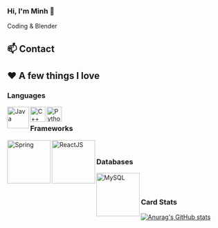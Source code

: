 ### Hi, I'm Minh 👋

Coding & Blender 

## **📫 Contact**

## ❤ A few things I love

### Languages
<img align="left" alt="Java" src="https://user-images.githubusercontent.com/61593963/136700945-8072d35a-e2bc-4f5f-b881-be3f049a43f7.png" width="50px"/>
<!-- <img align="left" alt="JS" src="https://user-images.githubusercontent.com/61593963/136700526-74ef3f4e-8f8f-4847-868b-f971d61ed602.png" width="15px"/> -->
<img align="left" alt="C++" src="https://user-images.githubusercontent.com/90555602/158731679-f60ec432-2e44-42f1-b1b8-c989e56db825.png" height="35px" />
<img align="left" alt="Python" src="https://user-images.githubusercontent.com/90555602/158729662-58285f4e-daab-448c-8008-15657b272970.png" height="35px" />
<br />

### Frameworks
<img align="left" alt="Spring" src="https://user-images.githubusercontent.com/61593963/136700303-6dfcf610-198d-4a70-b975-97adfa891dbb.png" width="100px"/>
<img align="left" alt="ReactJS" src="https://user-images.githubusercontent.com/90555602/158729893-cbe11b76-809d-43b1-b3d1-a8e1532770aa.png" width="100px" />
<br />

### Databases
<img align="left" alt="MySQL" src="https://user-images.githubusercontent.com/61593963/136699898-0e99be87-b485-4e8c-9844-ab88d51ac265.png" width="100px"/>
<br />
<br />

### Card Stats
[![Anurag's GitHub stats](https://github-readme-stats.vercel.app/api?username=megaminh2k)](https://github.com/anuraghazra/github-readme-stats)


<!-- ### Top Langs
[![Anurag's GitHub stats](https://github-readme-stats.vercel.app/api?username=megaminh2k)](https://github.com/anuraghazra/github-readme-stats)



<!--
Here are some ideas to get you started:

- 🔭 I’m currently working on ...
- 🌱 I’m currently learning ...
- 👯 I’m looking to collaborate on ...
- 🤔 I’m looking for help with ...
- 💬 Ask me about ...
- 📫 How to reach me: ...
- 😄 Pronouns: ...
- ⚡ Fun fact: ...
-->
